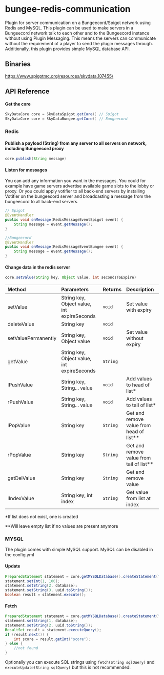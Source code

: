 # bungee-redis-communication
Plugin for server communication on a Bungeecord/Spigot network using Redis and MySQL.
This plugin can be used to make servers in a Bungeecord network talk to each other and to the Bungeecord instance without using Plugin Messaging. This means the servers can communicate without the requirement of a player to send the plugin messages through. Additionally, this plugin provides simple MySQL database API.

## Binaries
https://www.spigotmc.org/resources/skydata.107455/

## API Reference

#### Get the core

```java
SkyDataCore core = SkyDataSpigot.getCore() // Spigot
SkyDataCore core = SkyDataBungee.getCore() // Bungeecord
```
### Redis

#### Publish a payload (String) from any server to all servers on network, including Bungeecord proxy

```java
core.publish(String message)
```

#### Listen for messages
You can add any information you want in the messages. You could for example have game servers advertise available game slots to the lobby or proxy. Or you could apply votifier to all back-end servers by installing Votifier on the bungeecord server and broadcasting a message from the bungeecord to all back-end servers.


```java
// Spigot
@EventHandler
public void onMessage(RedisMessageEventSpigot event) {
    String message = event.getMessage();
}

//Bungeecord
@EventHandler
public void onMessage(RedisMessageEventBungee event) {
    String message = event.getMessage();
}
```
#### Change data in the redis server
```java
core.setValue(String key, Object value, int secondsToExpire)
```

| Method | Parameters | Returns     | Description                |
| :------- | :-------- | :-------    | :------------------------- |
| setValue | String key, Object value, int expireSeconds | `void`    | Set value with expiry |
| deleteValue | String key | `void`    |  |
| setValuePermanently | String key, Object value| `void`    | Set value without expiry |
| getValue | String key, Object value, int expireSeconds | `String`    |  |
| lPushValue | String key, String... value | `void`    | Add values to head of list* |
| rPushValue | String key, String... value | `void`    | Add values to tail of list* |
| lPopValue | String key | `String`    | Get and remove value from head of list** |
| rPopValue | String key | `String`    | Get and remove value from tail of list** |
| getDelValue | String key | `String`    | Get and remove value |
| lIndexValue | String key, int index | `String`    | Get value from list at index |

*If list does not exist, one is created

**Will leave empty list if no values are present anymore

### MYSQL
The plugin comes with simple MySQL support. MySQL can be disabled in the config.yml
#### Update
```java
PreparedStatement statement = core.getMYSQLDatabase().createStatement("SET score=? FROM ? WHERE uuid=?;");
statement.setInt(1, 100);
statement.setString(2, database);
statement.setString(3, uuid.toString());
boolean result = statement.execute();
```

#### Fetch
```java
PreparedStatement statement = core.getMYSQLDatabase().createStatement("SELECT score FROM ? WHERE uuid=?;");
statement.setString(1, database);
statement.setString(2, uuid.toString());
ResultSet result = statement.executeQuery();
if (result.next()) {
    int score = result.getInt("score");
} else {
    //not found
}
```
Optionally you can execute SQL strings using `fetch(String sqlQuery)` and `executeUpdate(String sqlQuery)` but this is not recommended.
